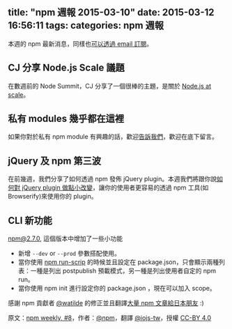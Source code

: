 title: "npm 週報 2015-03-10"
date: 2015-03-12 16:56:11
tags:
categories: npm 週報
---


本週的 npm 最新消息，同樣也[可以透過 email 訂閱](https://www.npmjs.com/npm-weekly)。


## CJ 分享 Node.js Scale 議題

在數週前的 Node Summit，CJ 分享了一個很棒的主題，是關於 [Node.js at scale](http://nodesummit.com/media/node-js-at-scale/)。

## 私有 modules 幾乎都在這裡

如果你對於私有 npm module 有興趣的話，歡迎[告訴我們](http://blog.npmjs.org/post/113172137370/npm-private-modules-are-coming-soon)，歡迎在底下留言。

## jQuery 及 npm 第三波

在前幾週，我們分享了如何透過 npm 發佈 jQuery plugin。本週我們將跟你說[如何對 jQuery plugin 做點小改變](http://blog.npmjs.org/post/112712169830/making-your-jquery-plugin-work-better-with-npm)，讓你的使用者更容易的透過 npm 工具(如 Browserify)來使用你的 plugin。

## CLI 新功能

npm@2.7.0, 這個版本中增加了一些小功能

 * 新增 `--dev` or `--prod` 參數搭配使用。
 * 當你使用 [npm run-scrip](https://docs.npmjs.com/misc/scripts) 的時候並且設定在 package.json，只會顯示兩種列表：一種是列出 postpublish 預載模式，另一種是列出使用者自定的 npm run。
 * 當你使用 npm init 進行設定你的 package.json ，現在可以加入 scope。

感謝 npm 貢獻者 [@watilde](https://twitter.com/watilde) 的修正並且翻譯[大量 npm 文章給日本朋友](https://medium.com/@watilde) :)

原文：[npm weekly, #8](http://blog.npmjs.org/post/113262605295/npm-weekly-8)，作者：[@npm](http://blog.npmjs.org/)，翻譯 [@iojs-tw](https://github.com/iojs/iojs-tw)，授權 [CC-BY 4.0](https://creativecommons.org/licenses/by/4.0/deed.zh_TW)
